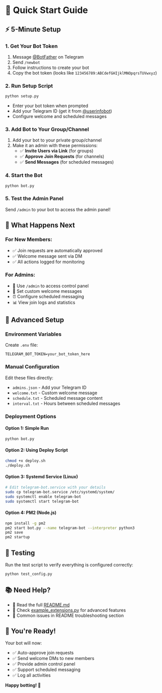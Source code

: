 # 🚀 Quick Start Guide

## ⚡ 5-Minute Setup

### 1. Get Your Bot Token
1. Message [@BotFather](https://t.me/BotFather) on Telegram
2. Send `/newbot`
3. Follow instructions to create your bot
4. Copy the bot token (looks like `123456789:ABCdefGHIjklMNOpqrsTUVwxyz`)

### 2. Run Setup Script
```bash
python setup.py
```
- Enter your bot token when prompted
- Add your Telegram ID (get it from [@userinfobot](https://t.me/userinfobot))
- Configure welcome and scheduled messages

### 3. Add Bot to Your Group/Channel
1. Add your bot to your private group/channel
2. Make it an admin with these permissions:
   - ✅ **Invite Users via Link** (for groups)
   - ✅ **Approve Join Requests** (for channels)
   - ✅ **Send Messages** (for scheduled messages)

### 4. Start the Bot
```bash
python bot.py
```

### 5. Test the Admin Panel
Send `/admin` to your bot to access the admin panel!

## 🎯 What Happens Next

### For New Members:
- ✅ Join requests are automatically approved
- ✅ Welcome message sent via DM
- ✅ All actions logged for monitoring

### For Admins:
- 🔧 Use `/admin` to access control panel
- 📩 Set custom welcome messages
- ⏰ Configure scheduled messaging
- 📊 View join logs and statistics

## 🔧 Advanced Setup

### Environment Variables
Create `.env` file:
```
TELEGRAM_BOT_TOKEN=your_bot_token_here
```

### Manual Configuration
Edit these files directly:
- `admins.json` - Add your Telegram ID
- `welcome.txt` - Custom welcome message
- `schedule.txt` - Scheduled message content
- `interval.txt` - Hours between scheduled messages

### Deployment Options

#### Option 1: Simple Run
```bash
python bot.py
```

#### Option 2: Using Deploy Script
```bash
chmod +x deploy.sh
./deploy.sh
```

#### Option 3: Systemd Service (Linux)
```bash
# Edit telegram-bot.service with your details
sudo cp telegram-bot.service /etc/systemd/system/
sudo systemctl enable telegram-bot
sudo systemctl start telegram-bot
```

#### Option 4: PM2 (Node.js)
```bash
npm install -g pm2
pm2 start bot.py --name telegram-bot --interpreter python3
pm2 save
pm2 startup
```

## 🧪 Testing

Run the test script to verify everything is configured correctly:
```bash
python test_config.py
```

## 📚 Need Help?

- 📖 Read the full [README.md](README.md)
- 🔧 Check [example_extensions.py](example_extensions.py) for advanced features
- 🐛 Common issues in README troubleshooting section

## 🎉 You're Ready!

Your bot will now:
- ✅ Auto-approve join requests
- ✅ Send welcome DMs to new members
- ✅ Provide admin control panel
- ✅ Support scheduled messaging
- ✅ Log all activities

**Happy botting! 🤖**


